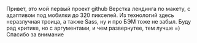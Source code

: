 Привет, это мой первый проект github
Верстка лендинга по макету, с адаптивом под мобилки до 320 пикселей. Из технологий здесь неразлучная троица, а также Sass, ну и про БЭМ тоже не забыл. Буду рад критике, но с аргументами, и чем развернутее, тем лучше =)
Спасибо за внимание